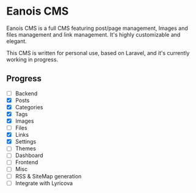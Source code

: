 # Eanois CMS

Eanois CMS is a full CMS featuring post/page management,
Images and files management and link management. It's highly customizable and elegant.

This CMS is written for personal use, based on Laravel, and it's currently working in progress.

## Progress

* [ ] Backend
 * [x] Posts
  * [x] Categories
  * [x] Tags
 * [x] Images
 * [ ] Files
 * [x] Links
 * [x] Settings
 * [ ] Themes
 * [ ] Dashboard
* [ ] Frontend
* [ ] Misc
 * [ ] RSS & SiteMap generation
 * [ ] Integrate with Lyricova